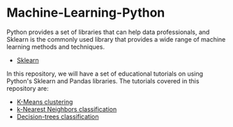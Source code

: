 # Machine-Learning-Python
Python provides a set of libraries that can help data professionals, and Sklearn is the commonly used library that provides a wide range of machine learning methods and techniques.

+ [Sklearn](https://scikit-learn.org/stable/)


In this repository, we will have a set of educational tutorials on using Python's Sklearn and Pandas libraries. The tutorials covered in this repository are:

+ [K-Means clustering](https://)
+ [k-Nearest Neighbors classification](https://)
+ [Decision-trees classification](https://)
